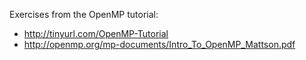 Exercises from the OpenMP tutorial:
- http://tinyurl.com/OpenMP-Tutorial
- http://openmp.org/mp-documents/Intro_To_OpenMP_Mattson.pdf

